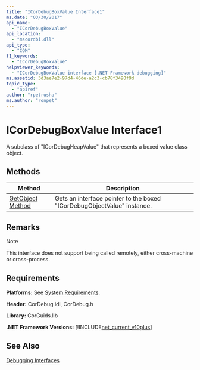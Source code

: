 ```yaml
---
title: "ICorDebugBoxValue Interface1"
ms.date: "03/30/2017"
api_name: 
  - "ICorDebugBoxValue"
api_location: 
  - "mscordbi.dll"
api_type: 
  - "COM"
f1_keywords: 
  - "ICorDebugBoxValue"
helpviewer_keywords: 
  - "ICorDebugBoxValue interface [.NET Framework debugging]"
ms.assetid: 3d3ae7e2-97d4-46de-a2c3-cb78f3490f9d
topic_type: 
  - "apiref"
author: "rpetrusha"
ms.author: "ronpet"
---
```

# ICorDebugBoxValue Interface1
A subclass of "ICorDebugHeapValue" that represents a boxed value class object.  
  
## Methods  
  
|Method|Description|  
|------------|-----------------|  
|[GetObject Method](../../../../docs/framework/unmanaged-api/debugging/icordebugboxvalue-getobject-method.md)|Gets an interface pointer to the boxed "ICorDebugObjectValue" instance.|  
  
## Remarks  
  
> [!NOTE]
>  This interface does not support being called remotely, either cross-machine or cross-process.  
  
## Requirements  
 **Platforms:** See [System Requirements](../../../../docs/framework/get-started/system-requirements.md).  
  
 **Header:** CorDebug.idl, CorDebug.h  
  
 **Library:** CorGuids.lib  
  
 **.NET Framework Versions:** [!INCLUDE[net_current_v10plus](../../../../includes/net-current-v10plus-md.md)]  
  
## See Also  
 [Debugging Interfaces](../../../../docs/framework/unmanaged-api/debugging/debugging-interfaces.md)
